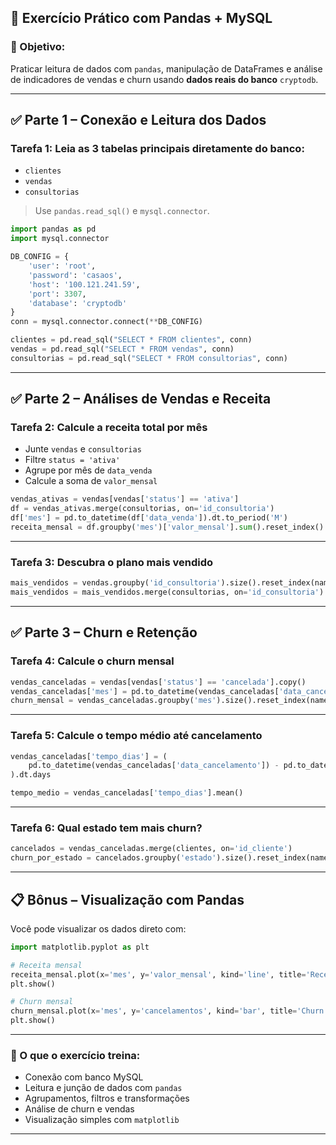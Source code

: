 
## 🧪 **Exercício Prático com Pandas + MySQL**

### 🎯 Objetivo:

Praticar leitura de dados com `pandas`, manipulação de DataFrames e análise de indicadores de vendas e churn usando **dados reais do banco** `cryptodb`.

---

## ✅ Parte 1 – Conexão e Leitura dos Dados

### **Tarefa 1:** Leia as 3 tabelas principais diretamente do banco:

* `clientes`
* `vendas`
* `consultorias`

> Use `pandas.read_sql()` e `mysql.connector`.

```python
import pandas as pd
import mysql.connector

DB_CONFIG = {
    'user': 'root',
    'password': 'casaos',
    'host': '100.121.241.59',
    'port': 3307,
    'database': 'cryptodb'
}
conn = mysql.connector.connect(**DB_CONFIG)

clientes = pd.read_sql("SELECT * FROM clientes", conn)
vendas = pd.read_sql("SELECT * FROM vendas", conn)
consultorias = pd.read_sql("SELECT * FROM consultorias", conn)
```

---

## ✅ Parte 2 – Análises de Vendas e Receita

### **Tarefa 2:** Calcule a receita total por mês

* Junte `vendas` e `consultorias`
* Filtre `status = 'ativa'`
* Agrupe por mês de `data_venda`
* Calcule a soma de `valor_mensal`

```python
vendas_ativas = vendas[vendas['status'] == 'ativa']
df = vendas_ativas.merge(consultorias, on='id_consultoria')
df['mes'] = pd.to_datetime(df['data_venda']).dt.to_period('M')
receita_mensal = df.groupby('mes')['valor_mensal'].sum().reset_index()
```

---

### **Tarefa 3:** Descubra o plano mais vendido

```python
mais_vendidos = vendas.groupby('id_consultoria').size().reset_index(name='quantidade')
mais_vendidos = mais_vendidos.merge(consultorias, on='id_consultoria').sort_values(by='quantidade', ascending=False)
```

---

## ✅ Parte 3 – Churn e Retenção

### **Tarefa 4:** Calcule o churn mensal

```python
vendas_canceladas = vendas[vendas['status'] == 'cancelada'].copy()
vendas_canceladas['mes'] = pd.to_datetime(vendas_canceladas['data_cancelamento']).dt.to_period('M')
churn_mensal = vendas_canceladas.groupby('mes').size().reset_index(name='cancelamentos')
```

---

### **Tarefa 5:** Calcule o tempo médio até cancelamento

```python
vendas_canceladas['tempo_dias'] = (
    pd.to_datetime(vendas_canceladas['data_cancelamento']) - pd.to_datetime(vendas_canceladas['data_venda'])
).dt.days

tempo_medio = vendas_canceladas['tempo_dias'].mean()
```

---

### **Tarefa 6:** Qual estado tem mais churn?

```python
cancelados = vendas_canceladas.merge(clientes, on='id_cliente')
churn_por_estado = cancelados.groupby('estado').size().reset_index(name='cancelamentos').sort_values(by='cancelamentos', ascending=False)
```

---

## 📋 Bônus – Visualização com Pandas

Você pode visualizar os dados direto com:

```python
import matplotlib.pyplot as plt

# Receita mensal
receita_mensal.plot(x='mes', y='valor_mensal', kind='line', title='Receita por Mês')
plt.show()

# Churn mensal
churn_mensal.plot(x='mes', y='cancelamentos', kind='bar', title='Churn Mensal')
plt.show()
```

---

### 🧠 O que o exercício treina:

* Conexão com banco MySQL
* Leitura e junção de dados com `pandas`
* Agrupamentos, filtros e transformações
* Análise de churn e vendas
* Visualização simples com `matplotlib`

---
